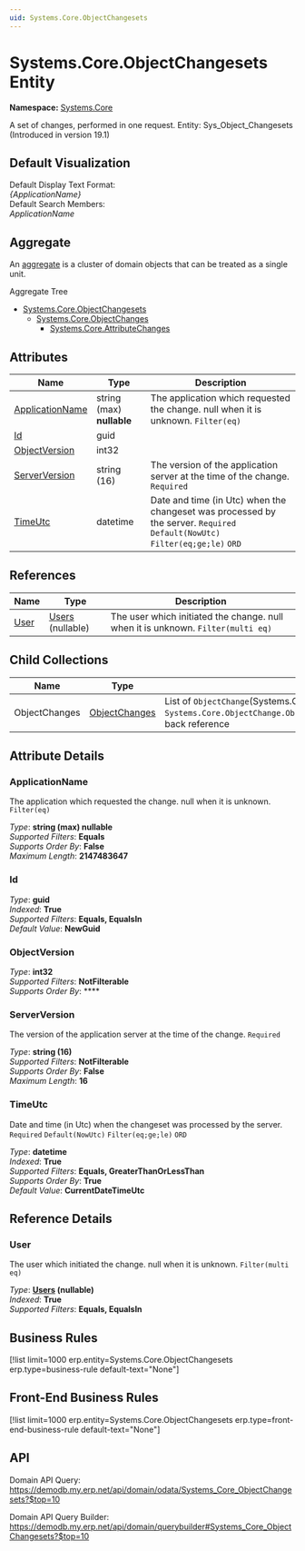 ```yaml
---
uid: Systems.Core.ObjectChangesets
---
```

# Systems.Core.ObjectChangesets Entity

**Namespace:** [Systems.Core](Systems.Core.md)  

A set of changes, performed in one request. Entity: Sys_Object_Changesets (Introduced in version 19.1)

## Default Visualization
Default Display Text Format:  
_{ApplicationName}_  
Default Search Members:  
_ApplicationName_  

## Aggregate
An [aggregate](https://docs.erp.net/tech/advanced/concepts/aggregates.html) is a cluster of domain objects that can be treated as a single unit.  

Aggregate Tree  
* [Systems.Core.ObjectChangesets](Systems.Core.ObjectChangesets.md)  
  * [Systems.Core.ObjectChanges](Systems.Core.ObjectChanges.md)  
    * [Systems.Core.AttributeChanges](Systems.Core.AttributeChanges.md)  

## Attributes

| Name | Type | Description |
| ---- | ---- | --- |
| [ApplicationName](Systems.Core.ObjectChangesets.md#applicationname) | string (max) __nullable__ | The application which requested the change. null when it is unknown. `Filter(eq)` 
| [Id](Systems.Core.ObjectChangesets.md#id) | guid |  
| [ObjectVersion](Systems.Core.ObjectChangesets.md#objectversion) | int32 |  
| [ServerVersion](Systems.Core.ObjectChangesets.md#serverversion) | string (16) | The version of the application server at the time of the change. `Required` 
| [TimeUtc](Systems.Core.ObjectChangesets.md#timeutc) | datetime | Date and time (in Utc) when the changeset was processed by the server. `Required` `Default(NowUtc)` `Filter(eq;ge;le)` `ORD` 

## References

| Name | Type | Description |
| ---- | ---- | --- |
| [User](Systems.Core.ObjectChangesets.md#user) | [Users](Systems.Security.Users.md) (nullable) | The user which initiated the change. null when it is unknown. `Filter(multi eq)` |

## Child Collections

| Name | Type | Description |
| ---- | ---- | --- |
| ObjectChanges | [ObjectChanges](Systems.Core.ObjectChanges.md) | List of `ObjectChange`(Systems.Core.ObjectChanges.md) child objects, based on the `Systems.Core.ObjectChange.ObjectChangeset`(Systems.Core.ObjectChanges.md#objectchangeset) back reference 


## Attribute Details

### ApplicationName

The application which requested the change. null when it is unknown. `Filter(eq)`

_Type_: **string (max) __nullable__**  
_Supported Filters_: **Equals**  
_Supports Order By_: **False**  
_Maximum Length_: **2147483647**  

### Id

_Type_: **guid**  
_Indexed_: **True**  
_Supported Filters_: **Equals, EqualsIn**  
_Default Value_: **NewGuid**  

### ObjectVersion

_Type_: **int32**  
_Supported Filters_: **NotFilterable**  
_Supports Order By_: ****  

### ServerVersion

The version of the application server at the time of the change. `Required`

_Type_: **string (16)**  
_Supported Filters_: **NotFilterable**  
_Supports Order By_: **False**  
_Maximum Length_: **16**  

### TimeUtc

Date and time (in Utc) when the changeset was processed by the server. `Required` `Default(NowUtc)` `Filter(eq;ge;le)` `ORD`

_Type_: **datetime**  
_Indexed_: **True**  
_Supported Filters_: **Equals, GreaterThanOrLessThan**  
_Supports Order By_: **True**  
_Default Value_: **CurrentDateTimeUtc**  


## Reference Details

### User

The user which initiated the change. null when it is unknown. `Filter(multi eq)`

_Type_: **[Users](Systems.Security.Users.md) (nullable)**  
_Indexed_: **True**  
_Supported Filters_: **Equals, EqualsIn**  



## Business Rules

[!list limit=1000 erp.entity=Systems.Core.ObjectChangesets erp.type=business-rule default-text="None"]

## Front-End Business Rules

[!list limit=1000 erp.entity=Systems.Core.ObjectChangesets erp.type=front-end-business-rule default-text="None"]

## API

Domain API Query:
<https://demodb.my.erp.net/api/domain/odata/Systems_Core_ObjectChangesets?$top=10>

Domain API Query Builder:
<https://demodb.my.erp.net/api/domain/querybuilder#Systems_Core_ObjectChangesets?$top=10>

